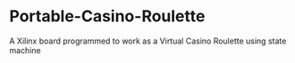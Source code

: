 # Portable-Casino-Roulette
A Xilinx board programmed to work as a Virtual Casino Roulette using state machine 
